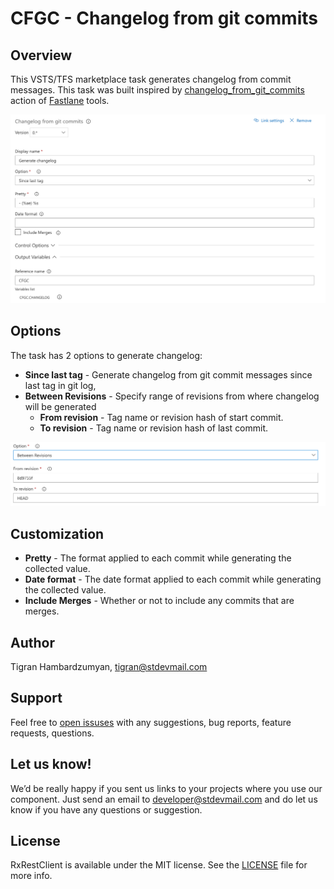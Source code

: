 # CFGC - Changelog from git commits

## Overview

This VSTS/TFS marketplace task generates changelog from commit messages. This task was built inspired by [changelog_from_git_commits](https://docs.fastlane.tools/actions/changelog_from_git_commits/) action of [Fastlane](https://fastlane.tools/) tools.

![cfgc options](./images/options.png)

## Options

The task has 2 options to generate changelog:

* **Since last tag** - Generate changelog from git commit messages since last tag in git log,
* **Between Revisions** - Specify range of revisions from where changelog will be generated
  * **From revision** - Tag name or revision hash of start commit.
  * **To revision** - Tag name or revision hash of last commit.

![beetwen option](./images/between-option.png)

## Customization

* **Pretty** - The format applied to each commit while generating the collected value.
* **Date format** - The date format applied to each commit while generating the collected value.
* **Include Merges** - Whether or not to include any commits that are merges.

## Author

Tigran Hambardzumyan, tigran@stdevmail.com

## Support

Feel free to [open issuses](https://github.com/stdevteam/cfgc/issues/new) with any suggestions, bug reports, feature requests, questions.

## Let us know!

We’d be really happy if you sent us links to your projects where you use our component. Just send an email to developer@stdevmail.com and do let us know if you have any questions or suggestion.

## License

RxRestClient is available under the MIT license. See the [LICENSE](./LICENSE) file for more info.